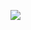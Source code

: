 ![](Notatki/Semestr%205/Inżynieria%20oprogramowania/Wykłady/Wykład%204/Drawing%202024-10-18%2014.37.14.excalidraw.svg)